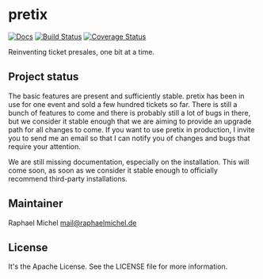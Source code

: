 pretix
======

[![Docs](https://readthedocs.org/projects/pretix/badge/?version=latest)](http://docs.pretix.eu/en/latest/)
[![Build Status](https://travis-ci.org/pretix/pretix.svg?branch=master)](https://travis-ci.org/pretix/pretix)
[![Coverage Status](https://img.shields.io/coveralls/pretix/pretix.svg)](https://coveralls.io/r/pretix/pretix)


Reinventing ticket presales, one bit at a time.

Project status
--------------
The basic features are present and sufficiently stable. pretix has been in use for one event and
sold a few hundred tickets so far. There is still a bunch of features to come and there is probably
still a lot of bugs in there, but we consider it stable enough that we are aiming to provide an
upgrade path for all changes to come. If you want to use pretix in production, I invite you to
send me an email so that I can notify you of changes and bugs that require your attention.

We are still missing documentation, especially on the installation. This will come soon, as soon
as we consider it stable enough to officially recommend third-party installations.


Maintainer
----------
Raphael Michel <mail@raphaelmichel.de>

License
-------
It's the Apache License. See the LICENSE file for more information.

